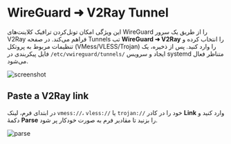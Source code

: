 # WireGuard ➜ V2Ray Tunnel

این ویژگی امکان تونل‌کردن ترافیک کلاینت‌های WireGuard را از طریق یک سرور V2Ray فراهم می‌کند. در صفحه Tunnels تب **WireGuard ➜ V2Ray** را انتخاب کرده و تنظیمات مربوط به پروتکل (VMess/VLESS/Trojan) را وارد کنید. پس از ذخیره، یک فایل پیکربندی در `/etc/vwireguard/tunnels/` ایجاد و سرویس systemd متناظر فعال می‌شود.

![screenshot](../assets/v2ray_tunnel.png)

## Paste a V2Ray link
در ابتدای فرم، لینک `vmess://`، `vless://` یا `trojan://` خود را در کادر **Link** وارد کنید و دکمهٔ **Parse** را بزنید تا مقادیر فرم به صورت خودکار پر شود.

![parse](../assets/v2ray_link_parse.png)
